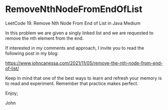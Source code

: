 # RemoveNthNodeFromEndOfList
LeetCode 19. Remove Nth Node From End of List in Java
Medium

In this problem we are given a singly linked list and
we are requested to remove the nth element from the end.

If interested in my comments and approach, I invite you
to read the following post in my blog:

https://www.johncanessa.com/2021/11/05/remove-the-nth-node-from-end-of-list/

Keep in mind that one of the best ways to learn and
refresh your memory is to read and experiment. Remember
that practice makes perfect.

Enjoy;

John
